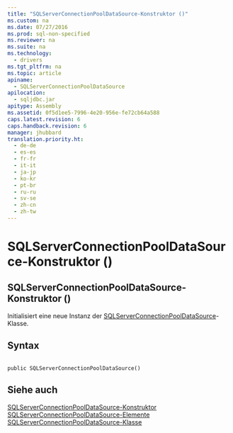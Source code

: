 ```yaml
---
title: "SQLServerConnectionPoolDataSource-Konstruktor ()"
ms.custom: na
ms.date: 07/27/2016
ms.prod: sql-non-specified
ms.reviewer: na
ms.suite: na
ms.technology: 
  - drivers
ms.tgt_pltfrm: na
ms.topic: article
apiname: 
  - SQLServerConnectionPoolDataSource
apilocation: 
  - sqljdbc.jar
apitype: Assembly
ms.assetid: 0f5d1ee5-7996-4e20-956e-fe72cb64a588
caps.latest.revision: 6
caps.handback.revision: 6
manager: jhubbard
translation.priority.ht: 
  - de-de
  - es-es
  - fr-fr
  - it-it
  - ja-jp
  - ko-kr
  - pt-br
  - ru-ru
  - sv-se
  - zh-cn
  - zh-tw
---
```

# SQLServerConnectionPoolDataSource-Konstruktor ()
    
## SQLServerConnectionPoolDataSource\-Konstruktor \(\)  
 Initialisiert eine neue Instanz der [SQLServerConnectionPoolDataSource](../content/SQLServerConnectionPoolDataSource-Class.md)\-Klasse.  
  
## Syntax  
  
```  
  
public SQLServerConnectionPoolDataSource()  
```  
  
## Siehe auch  
 [SQLServerConnectionPoolDataSource-Konstruktor](../content/SQLServerConnectionPoolDataSource-Constructors.md)   
 [SQLServerConnectionPoolDataSource-Elemente](../content/SQLServerConnectionPoolDataSource-Members.md)   
 [SQLServerConnectionPoolDataSource-Klasse](../content/SQLServerConnectionPoolDataSource-Class.md)  
  
  